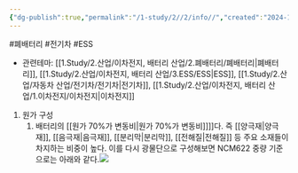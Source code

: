 ```yaml
---
{"dg-publish":true,"permalink":"/1-study/2//2/info//","created":"2024-11-20T21:02:27.596+09:00","updated":"2025-06-26T16:41:21.767+09:00"}
---
```


#폐배터리 #전기차 #ESS

- 관련테마: [[1.Study/2.산업/이차전지, 배터리 산업/2.폐배터리/폐배터리\|폐배터리]], [[1.Study/2.산업/이차전지, 배터리 산업/3.ESS/ESS\|ESS]], [[1.Study/2.산업/자동차 산업/전기차/전기차\|전기차]], [[1.Study/2.산업/이차전지, 배터리 산업/1.이차전지/이차전지\|이차전지]]


1.  원가 구성
	1. 배터리의 [[원가 70%가 변동비\|원가 70%가 변동비]]]]다. 즉 [[양극재\|양극재]], [[음극재\|음극재]], [[분리막\|분리막]], [[전해질\|전해질]] 등 주요 소재들이 차지하는 비중이 높다. 이를 다시 광물단으로 구성해보면 NCM622 중량 기준으로는 아래와 같다.![](https://i.imgur.com/8OY34Hy.png)



